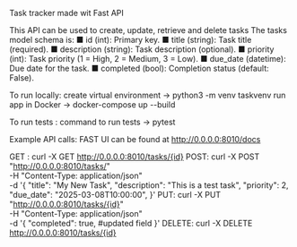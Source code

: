 Task tracker made wit Fast API

This API can be used to create, update, retrieve and delete tasks
The tasks model schema is:
    ■ id (int): Primary key.
    ■ title (string): Task title (required).
    ■ description (string): Task description (optional).
    ■ priority (int): Task priority (1 = High, 2 = Medium, 3 = Low).
    ■ due_date (datetime): Due date for the task.
    ■ completed (bool): Completion status (default: False).

To run locally:
create virtual environment -> python3 -m venv taskvenv
run app in Docker -> docker-compose up --build

To run tests : 
command to run tests -> pytest


Example API calls:
FAST UI can be found at http://0.0.0.0:8010/docs

GET : curl -X GET http://0.0.0.0:8010/tasks/{id}
POST: curl -X POST "http://0.0.0.0:8010/tasks/" \
     -H "Content-Type: application/json" \
     -d '{
           "title": "My New Task",
           "description": "This is a test task",
           "priority": 2,
           "due_date": "2025-03-08T10:00:00",
         }'
PUT: curl -X PUT "http://0.0.0.0:8010/tasks/{id}" \
     -H "Content-Type: application/json" \
     -d '{
           "completed": true, #updated field
         }'
DELETE: curl -X DELETE http://0.0.0.0:8010/tasks/{id}
